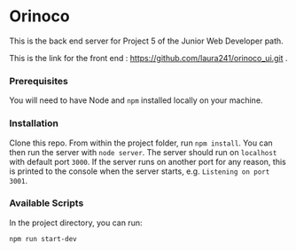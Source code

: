 # Orinoco #

This is the back end server for Project 5 of the Junior Web Developer path.

This is the link for the front end : https://github.com/laura241/orinoco_ui.git .

### Prerequisites ###

You will need to have Node and `npm` installed locally on your machine.

### Installation ###

Clone this repo. From within the project folder, run `npm install`. You 
can then run the server with `node server`. 
The server should run on `localhost` with default port `3000`. If the
server runs on another port for any reason, this is printed to the
console when the server starts, e.g. `Listening on port 3001`.

### Available Scripts ###

In the project directory, you can run:

`npm run start-dev`
